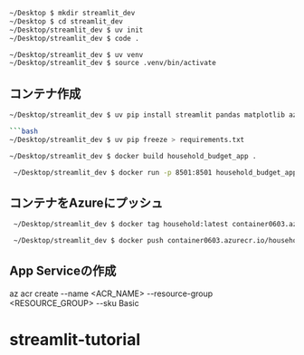 

```bash
~/Desktop $ mkdir streamlit_dev
~/Desktop $ cd streamlit_dev
~/Desktop/streamlit_dev $ uv init
~/Desktop/streamlit_dev $ code .
```

```bash
~/Desktop/streamlit_dev $ uv venv
~/Desktop/streamlit_dev $ source .venv/bin/activate
```


## コンテナ作成

```bash
~/Desktop/streamlit_dev $ uv pip install streamlit pandas matplotlib azure-cosmos azure-identity

```bash
~/Desktop/streamlit_dev $ uv pip freeze > requirements.txt
```

```bash
~/Desktop/streamlit_dev $ docker build household_budget_app .
```

```bash
 ~/Desktop/streamlit_dev $ docker run -p 8501:8501 household_budget_app
```

## コンテナをAzureにプッシュ
```bash
 ~/Desktop/streamlit_dev $ docker tag household:latest container0603.azurecr.io/household:latest
```

```bash
 ~/Desktop/streamlit_dev $ docker push container0603.azurecr.io/household:latest
```

## App Serviceの作成


az acr create --name <ACR_NAME> --resource-group <RESOURCE_GROUP> --sku Basic
# streamlit-tutorial
